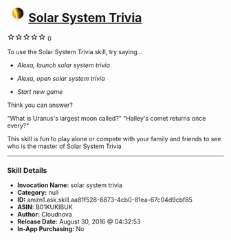 # &nbsp;<img src="skill_icon" alt="Solar System Trivia icon" width="36"> [Solar System Trivia](http://alexa.amazon.com/#skills/amzn1.ask.skill.aa81f528-8873-4cb0-81ea-67c04d9cbf85)
![0 stars](../../images/ic_star_border_black_18dp_1x.png)![0 stars](../../images/ic_star_border_black_18dp_1x.png)![0 stars](../../images/ic_star_border_black_18dp_1x.png)![0 stars](../../images/ic_star_border_black_18dp_1x.png)![0 stars](../../images/ic_star_border_black_18dp_1x.png) 0

To use the Solar System Trivia skill, try saying...

* *Alexa, launch solar system trivia*

* *Alexa, open solar system trivia*

* *Start new game*

Think you can answer?

"What is Uranus's largest moon called?"
"Halley's comet returns once every?"

This skill is fun to play alone or compete with your family and friends to see who is the master of Solar System Trivia

***

### Skill Details

* **Invocation Name:** solar system trivia
* **Category:** null
* **ID:** amzn1.ask.skill.aa81f528-8873-4cb0-81ea-67c04d9cbf85
* **ASIN:** B01KUKIBUK
* **Author:** Cloudnova
* **Release Date:** August 30, 2016 @ 04:32:53
* **In-App Purchasing:** No
